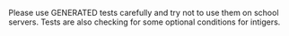 Please use GENERATED tests carefully and try not to use them on school servers.
Tests are also checking for some optional conditions for intigers.
